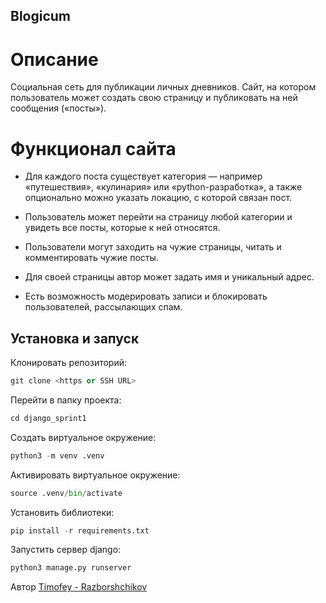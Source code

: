 ## Blogicum

# Описание

Социальная сеть для публикации личных дневников. Сайт, на котором пользователь может создать свою страницу и публиковать на ней сообщения («посты»).

# Функционал сайта

- Для каждого поста существует категория — например «путешествия», «кулинария» или «python-разработка», а также опционально можно указать локацию, с которой связан пост.

- Пользователь может перейти на страницу любой категории и увидеть все посты, которые к ней относятся.

- Пользователи могут заходить на чужие страницы, читать и комментировать чужие посты.

- Для своей страницы автор может задать имя и уникальный адрес.

- Есть возможность модерировать записи и блокировать пользователей, рассылающих спам.

## Установка и запуск

Клонировать репозиторий:
```python
git clone <https or SSH URL>
```
Перейти в папку проекта:
```python
cd django_sprint1
```
Создать виртуальное окружение:
```python
python3 -m venv .venv
```
Активировать виртуальное окружение:
```python
source .venv/bin/activate
```
Установить библиотеки:
```python
pip install -r requirements.txt
```
Запустить сервер django:
```python
python3 manage.py runserver
```
Автор
[Timofey - Razborshchikov](https://github.com/Timofey3085)
